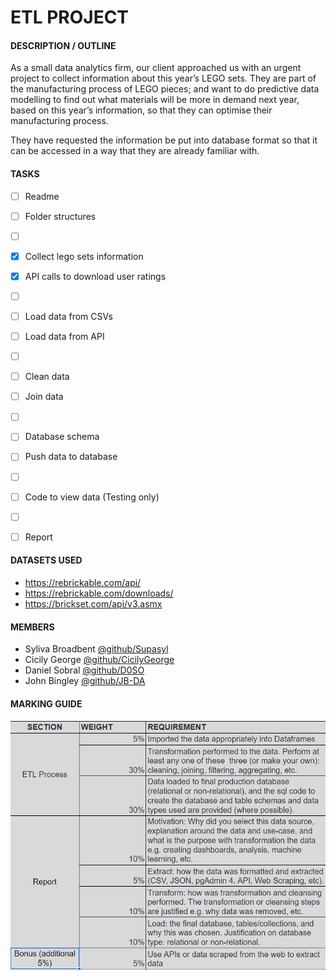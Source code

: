 # ETL PROJECT 



#### **DESCRIPTION / OUTLINE**
As a small data analytics firm, our client approached us with an urgent project to collect information about this year’s LEGO sets. They are part of the manufacturing process of LEGO pieces; and want to do predictive data modelling to find out what materials will be more in demand next year, based on this year’s information, so that they can optimise their manufacturing process.

They have requested the information be put into database format so that it can be accessed in a way that they are already familiar with.



#### **TASKS**
- [ ] Readme
- [ ] Folder structures
- [ ] &nbsp;
- [x] Collect lego sets information
- [x] API calls to download user ratings
- [ ] &nbsp;
- [ ] Load data from CSVs
- [ ] Load data from API
- [ ] &nbsp;
- [ ] Clean data
- [ ] Join data
- [ ] &nbsp;
- [ ] Database schema
- [ ] Push data to database
- [ ] &nbsp;
- [ ] Code to view data (Testing only)
- [ ] &nbsp;
- [ ] Report



#### **DATASETS USED**
- https://rebrickable.com/api/
- https://rebrickable.com/downloads/
- https://brickset.com/api/v3.asmx



#### **MEMBERS**
- Syliva Broadbent [@github/Supasyl](https://github.com/Supasyl)
- Cicily George [@github/CicilyGeorge](https://github.com/CicilyGeorge)
- Daniel Sobral [@github/D0SO](https://github.com/D0SO) 
- John Bingley [@github/JB-DA](https://github.com/JB-DA)



#### **MARKING GUIDE**
![Marking](/resources/marking.png)